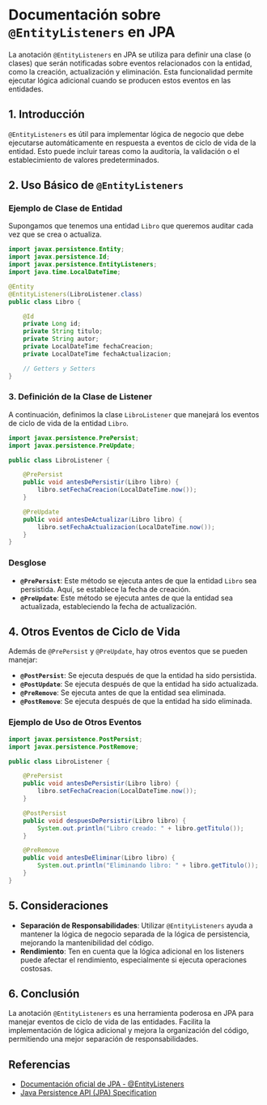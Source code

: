 # Documentación sobre `@EntityListeners` en JPA

La anotación `@EntityListeners` en JPA se utiliza para definir una clase (o clases) que serán notificadas sobre eventos relacionados con la entidad, como la creación, actualización y eliminación. Esta funcionalidad permite ejecutar lógica adicional cuando se producen estos eventos en las entidades.

## 1. Introducción

`@EntityListeners` es útil para implementar lógica de negocio que debe ejecutarse automáticamente en respuesta a eventos de ciclo de vida de la entidad. Esto puede incluir tareas como la auditoría, la validación o el establecimiento de valores predeterminados.

## 2. Uso Básico de `@EntityListeners`

### Ejemplo de Clase de Entidad

Supongamos que tenemos una entidad `Libro` que queremos auditar cada vez que se crea o actualiza.

```java
import javax.persistence.Entity;
import javax.persistence.Id;
import javax.persistence.EntityListeners;
import java.time.LocalDateTime;

@Entity
@EntityListeners(LibroListener.class)
public class Libro {

    @Id
    private Long id;
    private String titulo;
    private String autor;
    private LocalDateTime fechaCreacion;
    private LocalDateTime fechaActualizacion;

    // Getters y Setters
}
```

### 3. Definición de la Clase de Listener

A continuación, definimos la clase `LibroListener` que manejará los eventos de ciclo de vida de la entidad `Libro`.

```java
import javax.persistence.PrePersist;
import javax.persistence.PreUpdate;

public class LibroListener {

    @PrePersist
    public void antesDePersistir(Libro libro) {
        libro.setFechaCreacion(LocalDateTime.now());
    }

    @PreUpdate
    public void antesDeActualizar(Libro libro) {
        libro.setFechaActualizacion(LocalDateTime.now());
    }
}
```

### Desglose

- **`@PrePersist`**: Este método se ejecuta antes de que la entidad `Libro` sea persistida. Aquí, se establece la fecha de creación.
- **`@PreUpdate`**: Este método se ejecuta antes de que la entidad sea actualizada, estableciendo la fecha de actualización.

## 4. Otros Eventos de Ciclo de Vida

Además de `@PrePersist` y `@PreUpdate`, hay otros eventos que se pueden manejar:

- **`@PostPersist`**: Se ejecuta después de que la entidad ha sido persistida.
- **`@PostUpdate`**: Se ejecuta después de que la entidad ha sido actualizada.
- **`@PreRemove`**: Se ejecuta antes de que la entidad sea eliminada.
- **`@PostRemove`**: Se ejecuta después de que la entidad ha sido eliminada.

### Ejemplo de Uso de Otros Eventos

```java
import javax.persistence.PostPersist;
import javax.persistence.PostRemove;

public class LibroListener {

    @PrePersist
    public void antesDePersistir(Libro libro) {
        libro.setFechaCreacion(LocalDateTime.now());
    }

    @PostPersist
    public void despuesDePersistir(Libro libro) {
        System.out.println("Libro creado: " + libro.getTitulo());
    }

    @PreRemove
    public void antesDeEliminar(Libro libro) {
        System.out.println("Eliminando libro: " + libro.getTitulo());
    }
}
```

## 5. Consideraciones

- **Separación de Responsabilidades**: Utilizar `@EntityListeners` ayuda a mantener la lógica de negocio separada de la lógica de persistencia, mejorando la mantenibilidad del código.
- **Rendimiento**: Ten en cuenta que la lógica adicional en los listeners puede afectar el rendimiento, especialmente si ejecuta operaciones costosas.

## 6. Conclusión

La anotación `@EntityListeners` es una herramienta poderosa en JPA para manejar eventos de ciclo de vida de las entidades. Facilita la implementación de lógica adicional y mejora la organización del código, permitiendo una mejor separación de responsabilidades.

## Referencias

- [Documentación oficial de JPA - @EntityListeners](https://docs.oracle.com/javaee/7/api/javax/persistence/EntityListeners.html)
- [Java Persistence API (JPA) Specification](https://download.oracle.com/otn-pub/jcp/jpa-2_2-fr-spec/jpa_2_2_fr.pdf)
